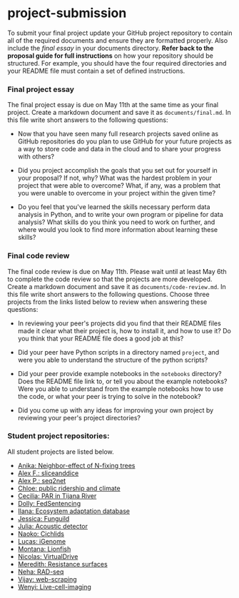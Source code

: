 # project-submission

To submit your final project update your GitHub project repository to contain
all of the required documents and ensure they are formatted properly. Also 
include the *final essay* in your documents directory.
**Refer back to the proposal guide for full instructions** on how your 
repository should be structured. For example, you should have the four required
directories and your README file must contain a set of defined instructions. 


### Final project essay

The final project essay is due on May 11th at the same time as your final 
project. Create a markdown document and save it as `documents/final.md`. In this file 
write short answers to the following questions: 


+ Now that you have seen many full research projects saved online as GitHub
repositories do you plan to use GitHub for your future projects as a way 
to store code and data in the cloud and to share your progress with others?


+ Did you project accomplish the goals that you set out for yourself in your
proposal? If not, why? What was the hardest problem in your project that were 
able to overcome? What, if any, was a problem that you were unable to overcome
in your project within the given time?


+ Do you feel that you've learned the skills necessary perform data analysis 
in Python, and to write your own program or pipeline for data analysis? What 
skills do you think you need to work on further, and where would you look to 
find more information about learning these skills?



### Final code review

The final code review is due on May 11th. Please wait until at least May 6th to 
complete the code review so that the projects are more developed. Create a markdown document and save it as `documents/code-review.md`. In this file write short answers to the following questions. Choose three projects from the links listed below to review when answering these questions: 

+ In reviewing your peer's projects did you find that their README files made 
it clear what their project is, how to install it, and how to use it? Do you 
think that your README file does a good job at this?

+ Did your peer have Python scripts in a directory named `project`, and were
you able to understand the structure of the python scripts?

+ Did your peer provide example notebooks in the `notebooks` directory? Does 
the README file link to, or tell you about the example notebooks? Were you 
able to understand from the example notebooks how to use the code, or what your
peer is trying to solve in the notebook?

+ Did you come up with any ideas for improving your own project by reviewing 
your peer's project directories? 



### Student project repositories: 

All student projects are listed below. 

+ [Anika: Neighbor-effect of N-fixing trees](https://github.com/anikap22/PDSB-project)
+ [Alex F.: sliceanddice](https://github.com/apf2139/sliceanddice)  
+ [Alex P.: seq2net](https://github.com/aprocton/PDSB-project)  
+ [Chloe: public ridership and climate](https://github.com/chloehacker/public-transportation-ridership-and-climate-data)
+ [Cecilia: PAR in Tijana River](https://github.com/cs3425/project)
+ [Dolly: FedSentencing](https://github.com/drs22Col/FedSentencing)  
+ [Ilana: Ecosystem adaptation database](https://github.com/izrubin/EbAbase)
+ [Jessica: Funguild](https://github.com/jessicahoch/PDSB-Project)
+ [Julia: Acoustic detector](https://github.com/juliazeh/PDSB-project) 
+ [Naoko: Cichlids](https://github.com/kuratanp/PDSB-project)
+ [Lucas: iGenome](https://github.com/lucasrocmoreira/PDSB-project) 
+ [Montana: Lionfish](https://github.com/meairey/mappac) 
+ [Nicolas: VirtualDrive](https://github.com/mistergroot/VirtualDive) 
+ [Meredith: Resistance surfaces](https://github.com/mvanack/PDSB-Project)
+ [Neha: RAD-seq](https://github.com/nehasavant/PDSB-Project)
+ [Vijay: web-scraping](https://github.com/vjjan91/PDSB-project)
+ [Wenyi: Live-cell-imaging](https://github.com/Wenyi909/PDSB-Project-Live-Cell-Imaging)